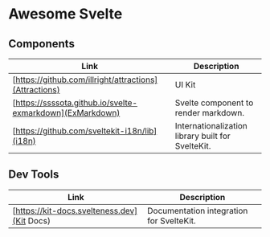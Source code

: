 # Awesome Svelte
## Components
| **Link**                                                  | **Description**                                   |
|-----------------------------------------------------------|---------------------------------------------------|
| [https://github.com/illright/attractions](Attractions)    | UI Kit                                            |
| [https://ssssota.github.io/svelte-exmarkdown](ExMarkdown) | Svelte component to render markdown.              |
| [https://github.com/sveltekit-i18n/lib](i18n)             | Internationalization library built for SvelteKit. |
## Dev Tools
| **Link**                                    | **Description**                          |
|---------------------------------------------|------------------------------------------|
| [https://kit-docs.svelteness.dev](Kit Docs) | Documentation integration for SvelteKit. |
